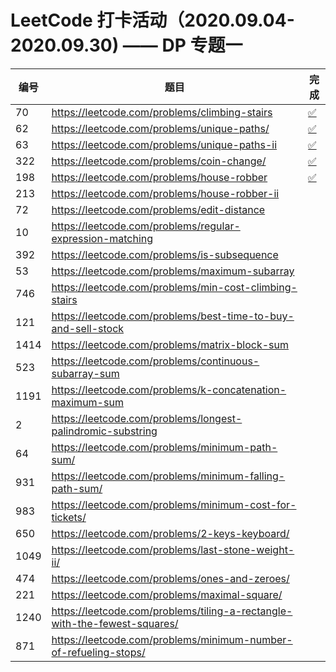 # LeetCode 打卡活动（2020.09.04-2020.09.30) —— DP 专题一

| 编号 | 题目                                                          |完成                              |
| ---- | ------------------------------------------------------------ | -------------------------------- |
|70    |https://leetcode.com/problems/climbing-stairs                 | [✅](ClimbingStairs.go)|
|62    |https://leetcode.com/problems/unique-paths/                   | [✅](UniquePaths.go)   |
|63    |https://leetcode.com/problems/unique-paths-ii                 | [✅](UniquePaths_2.go) |
|322   |https://leetcode.com/problems/coin-change/                    | [✅](CoinChange.go)    |
|198   |https://leetcode.com/problems/house-robber                    | [✅](HouseRobber.go)    |
|213   |https://leetcode.com/problems/house-robber-ii                 |                              |
|72    |https://leetcode.com/problems/edit-distance                   |                              |
|10    |https://leetcode.com/problems/regular-expression-matching     |                              |
|392   |https://leetcode.com/problems/is-subsequence                  |                              |
|53    |https://leetcode.com/problems/maximum-subarray                |                              |
|746   |https://leetcode.com/problems/min-cost-climbing-stairs        |                              |
|121   |https://leetcode.com/problems/best-time-to-buy-and-sell-stock |                              |
|1414  |https://leetcode.com/problems/matrix-block-sum                |                              |
|523   |https://leetcode.com/problems/continuous-subarray-sum         |                              |
|1191  |https://leetcode.com/problems/k-concatenation-maximum-sum     |                              |
|2     |https://leetcode.com/problems/longest-palindromic-substring   |                              |
| 64   |https://leetcode.com/problems/minimum-path-sum/              |                              |
|931   |https://leetcode.com/problems/minimum-falling-path-sum/      |                              |
|983   |https://leetcode.com/problems/minimum-cost-for-tickets/      |                              |
|650   |https://leetcode.com/problems/2-keys-keyboard/               |                              |
|1049  |https://leetcode.com/problems/last-stone-weight-ii/          |                              |
|474   |https://leetcode.com/problems/ones-and-zeroes/               |                              |
|221   |https://leetcode.com/problems/maximal-square/                |                              |
|1240  |https://leetcode.com/problems/tiling-a-rectangle-with-the-fewest-squares/ |                              |
|871   |https://leetcode.com/problems/minimum-number-of-refueling-stops/ |                              |
